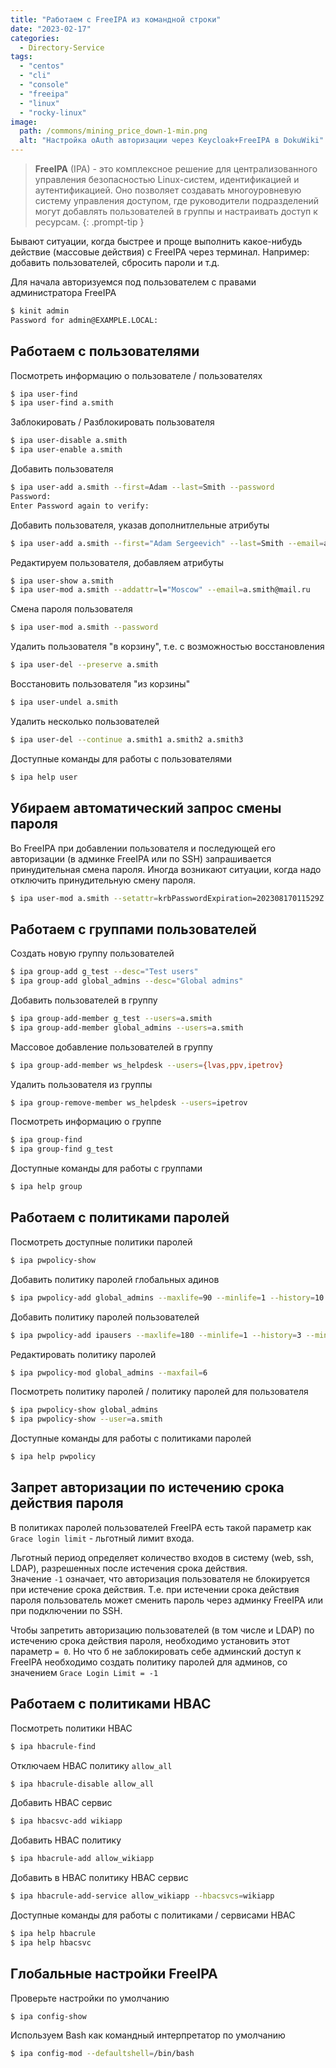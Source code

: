 ```yaml
---
title: "Работаем с FreeIPA из командной строки"
date: "2023-02-17"
categories: 
  - Directory-Service
tags: 
  - "centos"
  - "cli"
  - "console"
  - "freeipa"
  - "linux"
  - "rocky-linux"
image:
  path: /commons/mining_price_down-1-min.png
  alt: "Настройка oAuth авторизации через Keycloak+FreeIPA в DokuWiki"
---
```


> **FreeIPA** (IPA) - это комплексное решение для централизованного управления безопасностью Linux-систем, идентификацией и аутентификацией. Оно позволяет создавать многоуровневую систему управления доступом, где руководители подразделений могут добавлять пользователей в группы и настраивать доступ к ресурсам.
{: .prompt-tip }

Бывают ситуации, когда быстрее и проще выполнить какое-нибудь действие (массовые действия) с FreeIPA через терминал. Например: добавить пользователей, сбросить пароли и т.д.

Для начала авторизуемся под пользователем с правами администратора FreeIPA

```sh
$ kinit admin
Password for admin@EXAMPLE.LOCAL:
```

## Работаем с пользователями

Посмотреть информацию о пользователе / пользователях

```sh
$ ipa user-find
$ ipa user-find a.smith
```

Заблокировать / Разблокировать пользователя

```sh
$ ipa user-disable a.smith
$ ipa user-enable a.smith
```

Добавить пользователя

```sh
$ ipa user-add a.smith --first=Adam --last=Smith --password
Password: 
Enter Password again to verify: 
```

Добавить пользователя, указав дополнитлельные атрибуты

```sh
$ ipa user-add a.smith --first="Adam Sergeevich" --last=Smith --email=a.smith@gmail.com --homedir=/home/lvas --password
```

Редактируем пользователя, добавляем атрибуты

```sh
$ ipa user-show a.smith
$ ipa user-mod a.smith --addattr=l="Moscow" --email=a.smith@mail.ru
```

Смена пароля пользователя

```sh
$ ipa user-mod a.smith --password
```

Удалить пользователя "в корзину", т.е. с возможностью восстановления

```sh
$ ipa user-del --preserve a.smith
```

Восстановить пользователя "из корзины"

```sh
$ ipa user-undel a.smith
```

Удалить несколько пользователей

```sh
$ ipa user-del --continue a.smith1 a.smith2 a.smith3
```

Доступные команды для работы с пользователями

```sh
$ ipa help user
```

## Убираем автоматический запрос смены пароля

Во FreeIPA при добавлении пользователя и последующей его авторизации (в админке FreeIPA или по SSH) запрашивается принудительная смена пароля. Иногда возникают ситуации, когда надо отключить принудительную смену пароля.

```sh
$ ipa user-mod a.smith --setattr=krbPasswordExpiration=20230817011529Z
```

## Работаем с группами пользователей

Создать новую группу пользователей

```sh
$ ipa group-add g_test --desc="Test users"
$ ipa group-add global_admins --desc="Global admins"
```

Добавить пользователей в группу

```sh
$ ipa group-add-member g_test --users=a.smith
$ ipa group-add-member global_admins --users=a.smith
```

Массовое добавление пользователей в группу

```sh
$ ipa group-add-member ws_helpdesk --users={lvas,ppv,ipetrov}
```

Удалить пользователя из группы

```sh
$ ipa group-remove-member ws_helpdesk --users=ipetrov
```

Посмотреть информацию о группе

```sh
$ ipa group-find
$ ipa group-find g_test
```

Доступные команды для работы с группами

```sh
$ ipa help group
```

## Работаем с политиками паролей

Посмотреть доступные политики паролей

```sh
$ ipa pwpolicy-show
```

Добавить политику паролей глобальных адинов

```sh
$ ipa pwpolicy-add global_admins --maxlife=90 --minlife=1 --history=10 --minclasses=0 --minlength=14 --maxfail=6 --failinterval=60 --lockouttime=600 --priority=1
```

Добавить политику паролей пользователей

```sh
$ ipa pwpolicy-add ipausers --maxlife=180 --minlife=1 --history=3 --minclasses=0 --minlength=8 --maxfail=6 --failinterval=60 --lockouttime=600 --priority=10
```

Редактировать политику паролей

```sh
$ ipa pwpolicy-mod global_admins --maxfail=6
```

Посмотреть политику паролей / политику паролей для пользователя

```sh
$ ipa pwpolicy-show global_admins
$ ipa pwpolicy-show --user=a.smith
```

Доступные команды для работы с политиками паролей

```sh
$ ipa help pwpolicy
```

## Запрет авторизации по истечению срока действия пароля

В политиках паролей пользователей FreeIPA есть такой параметр как `Grace login limit` - льготный лимит входа.

Льготный период определяет количество входов в систему (web, ssh, LDAP), разрешенных после истечения срока действия.  
Значение `-1` означает, что авторизация пользователя не блокируется при истечение срока действия. Т.е. при истечении срока действия пароля пользователь может сменить пароль через админку FreeIPA или при подключении по SSH.

Чтобы запретить авторизацию пользователей (в том числе и LDAP) по истечению срока действия пароля, необходимо установить этот параметр `= 0`. 
Но что б не заблокировать себе админский доступ к FreeIPA необходимо создать политику паролей для админов, со значением `Grace Login Limit = -1`

## Работаем с политиками HBAC

Посмотреть политики HBAC

```sh
$ ipa hbacrule-find
```

Отключаем HBAC политику `allow_all`

```sh
$ ipa hbacrule-disable allow_all
```

Добавить HBAC сервис

```sh
$ ipa hbacsvc-add wikiapp
```

Добавить HBAC политику

```sh
$ ipa hbacrule-add allow_wikiapp
```

Добавить в HBAC политику HBAC сервис

```sh
$ ipa hbacrule-add-service allow_wikiapp --hbacsvcs=wikiapp
```

Доступные команды для работы с политиками / сервисами HBAC

```sh
$ ipa help hbacrule
$ ipa help hbacsvc
```

## Глобальные настройки FreeIPA

Проверьте настройки по умолчанию

```sh
$ ipa config-show
```

Используем Bash как командный интерпретатор по умолчанию

```sh
$ ipa config-mod --defaultshell=/bin/bash
```
